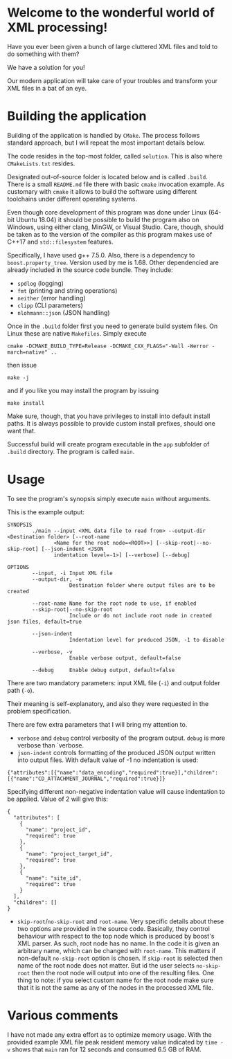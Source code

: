 # Welcome to the wonderful world of XML processing!

Have you ever been given a bunch of large cluttered XML files and told to do something with them?

We have a solution for you!

Our modern application will take care of your troubles and transform
your XML files in a bat of an eye.


# Building the application

Building of the application is handled by `CMake`. The process follows
standard approach, but I will repeat the most important details below.

The code resides in the top-most folder, called `solution`. This is 
also where `CMakeLists.txt` resides.

Designated out-of-source folder is located below and is called `.build`.
There is a small `README.md` file there with basic `cmake` invocation
example.
As customary with `cmake` it allows to build the software using different
toolchains under different operating systems.

Even though core development of this program was done under Linux
(64-bit Ubuntu 18.04) it should be possible to build the program
also on Windows, using either clang, MinGW, or Visual Studio.
Care, though, should be taken as to the version of the compiler
as this program makes use of C++17 and `std::filesystem` features.

Specifically, I have used g++ 7.5.0.
Also, there is a dependency to `boost.property_tree`. Version used by me is 1.68.
Other dependencied are already included in the source code bundle.
They include:

* `spdlog` (logging)
* `fmt` (printing and string operations)
* `neither` (error handling)
* `clipp` (CLI parameters)
* `nlohmann::json` (JSON handling)

Once in the `.build` folder first you need to generate build system files.
On Linux these are native `Makefiles`.
Simply execute

`cmake -DCMAKE_BUILD_TYPE=Release -DCMAKE_CXX_FLAGS="-Wall -Werror -march=native" ..`

then issue

`make -j`

and if you like you may install the program by issuing

`make install`

Make sure, though, that you have privileges to install into default install paths. It is always possible to provide custom install prefixes, should one want that.

Successful build will create program executable in the `app` subfolder of `.build` directory. The program is called `main`.

# Usage

To see the program's synopsis simply execute `main` without arguments.

This is the example output:

```
SYNOPSIS
        ./main --input <XML data file to read from> --output-dir <Destination folder> [--root-name
               <Name for the root node=<ROOT>>] [--skip-root|--no-skip-root] [--json-indent <JSON
               indentation level=-1>] [--verbose] [--debug]

OPTIONS
        --input, -i Input XML file
        --output-dir, -o
                    Destination folder where output files are to be created

        --root-name Name for the root node to use, if enabled
        --skip-root|--no-skip-root
                    Include or do not include root node in created json files, default=true

        --json-indent
                    Indentation level for produced JSON, -1 to disable

        --verbose, -v
                    Enable verbose output, default=false

        --debug     Enable debug output, default=false
```

There are two mandatory parameters: input XML file (`-i`) and output folder path (`-o`).

Their meaning is self-explanatory, and also they were requested in the problem specification.

There are few extra parameters that I will bring my attention to.

* `verbose` and `debug` control verbosity of the program output. `debug` is more verbose than `verbose.
* `json-indent` controls formatting of the produced JSON output written into output files. With default value of -1 no indentation is
used:

```
{"attributes":[{"name":"data_encoding","required":true}],"children":[{"name":"CD_ATTACHMENT_JOURNAL","required":true}]}
```

Specifying different non-negative indentation value will cause indentation to be applied. Value of 2 will give this:

```
{
  "attributes": [
    {
      "name": "project_id",
      "required": true
    },
    {
      "name": "project_target_id",
      "required": true
    },
    {
      "name": "site_id",
      "required": true
    }
  ],
  "children": []
}

```
* `skip-root`/`no-skip-root` and `root-name`. Very specific details about these two
options are provided in the source code. Basically, they control behaviour with respect to the top node which is produced by boost's
XML parser. As such, root node has no name. In the code it is given
an arbitrary name, which can be changed with `root-name`. This matters
if non-default `no-skip-root` option is chosen. If `skip-root` is selected then name of the root node does not matter. But id the
user selects `no-skip-root` then the root node will output into one
of the resulting files.
One thing to note: if you select custom name for the root node make
sure that it is not the same as any of the nodes in the processed
XML file.

# Various comments

I have not made any extra effort as to optimize memory usage.
With the provided example XML file peak resident memory value
indicated by `time -v` shows that `main` ran for 12 seconds and consumed 6.5 GB of RAM.
